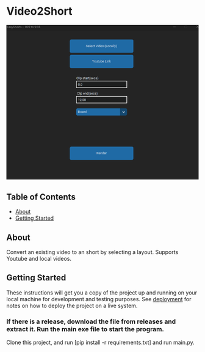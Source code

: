 # Video2Short

![Image](screenshot-showcase.png)


## Table of Contents

- [About](#about)
- [Getting Started](#getting_started)

## About <a name = "about"></a>

Convert an existing video to an short by selecting a layout. Supports Youtube and local videos.


## Getting Started <a name = "getting_started"></a>

These instructions will get you a copy of the project up and running on your local machine for development and testing purposes. See [deployment](#deployment) for notes on how to deploy the project on a live system.

### If there is a release, download the file from releases and extract it. Run the main exe file to start the program.

Clone this project, and run [pip install -r requirements.txt] and run main.py.      
        



